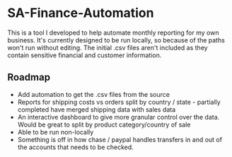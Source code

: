 # SA-Finance-Automation

This is a tool I developed to help automate monthly reporting for my own business. 
It's currently designed to be run locally, so because of the paths won't run without editing.
The initial .csv files aren't included as they contain sensitive financial and customer information.  
## Roadmap

<ul>
<li>Add automation to get the .csv files from the source</li>
<li>Reports for shipping costs vs orders split by country / state - partially completed have merged shipping data with sales data</li>
<li>An interactive dashboard to give more granular control over the data. Would be great to split by product category/country of sale</li>
<li>Able to be run non-locally</li>
<li>Something is off in how chase / paypal handles transfers in and out of the accounts that needs to be checked.</li>
</ul>
 
